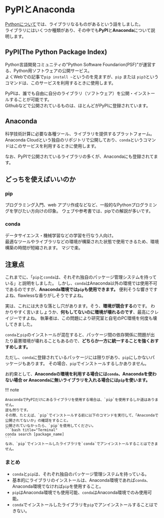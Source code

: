 # PyPIとAnaconda
[Pythonについて](about_python.md)では、ライブラリなるものがあるという話をしました。  
ライブラリにはいくつか種類があり、その中でも**PyPI**と**Anaconda**について説明します。

## PyPI(The Python Package Index)
Python言語開発コミュニティの"Python Software Foundarion(PSF)"が運営する、Python用ソフトウェアの公開サービス。  
よくWebでの記事で`pip install ~`というのを見ますが、`pip` または `pip3`というコマンドは、このサービスを利用するときに使用します。

PyPIは、誰でも自由に自分のライブラリ（ソフトウェア）を公開・インストールすることが可能です。  
Githubなどで公開されているものは、ほとんどがPyPIに登録されています。

## Anaconda
科学技術計算に必要な各種ツール、ライブラリを提供するプラットフォーム。  
Anaconda Cloudという独自のリポジトリで公開しており、`conda`というコマンドはこのサービスを利用するときに使用します。

なお、PyPIで公開されているライブラリの多くが、Anacondaにも登録されてます。

## どっちを使えばいいのか
### pip
プログラミング入門、web アプリ作成などなど、一般的なPythonプログラミングを学びたい方向けの印象。
ウェブや参考書では、pipでの解説が多いです。

### conda
データサイエンス・機械学習などの学習を行なう人向け。  
最適なツールやライブラリなどの環境が構築された状態で使用できるため、環境構築の時間が短縮されます。
マジで楽。

## 注意点
これまでに、「`pip`と`conda`は、それぞれ独自のパッケージ管理システムを持っている」と説明をしました。
しかし、`conda`はAnaconda以外の環境では使用不可であるのですが、**Anaconda環境では`pip`も使用できます。**
便利そうな響きですよね、flawlessな香りがしそうですよね。

実は、これには大きな落とし穴があります。そう、**環境が競合する**のです。
わかりやすく言いましょうか、**何もしてないのに環境が壊れるのです**、最高にクレイジーですよね。
執筆者は、この問題により研究室と自宅のPC環境を何度も壊してきました。

`conda`と`pip`のインストールが混在すると、パッケージ間の依存関係に問題が出たり最悪環境が壊れることもあるので、**どちらか一方に統一することを強くおすすめします。**

ただし、`conda`に登録されているパッケージには限りがあり、`pip`にしかないパッケージもあります。
その場合、`pip`でインストールするしかありません。

お約束として、**Anacondaの環境を利用する場合には`conda`、Anacondaを使わない場合 or Anacondaに無いライブラリを入れる場合には`pip`を使います。**  

!!! note

    AnacondaでPyPIだけにあるライブラリを使用する場合は、`pip`を使用するしか道はありません。
    逆も然りです。
    その際、たとえば、`pip`でインストールする前に以下のコマンドを実行して、「Anacondaで公開されてないか」の確認をすること。
    公開されていなかったら、`pip`を使用してください。
    ```bash title="Terminal"
    conda search [package_name]
    ```
    なお、`pip`でインストールしたライブラリを`conda`でアンインストールすることはできません。

### まとめ
- `conda`と`pip`は、それぞれ独自のパッケージ管理システムを持っている。
- 基本的にライブラリのインストールは、Anaconda環境であれば`conda`、Anaconda環境でなければ`pip`を使用すること。
- `pip`はAnaconda環境でも使用可能、`conda`はAnaconda環境でのみ使用可能。
- `conda`でインストールしたライブラリを`pip`でアンインストールすることはできない。